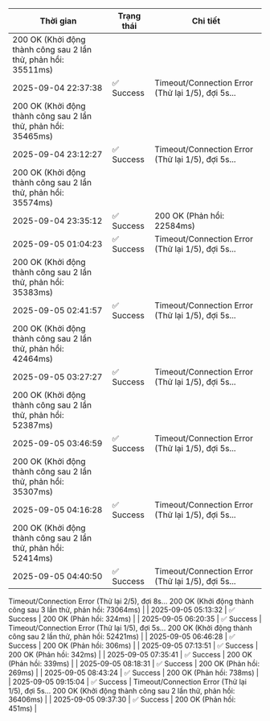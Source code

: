 | Thời gian | Trạng thái | Chi tiết |
|---|---|---|
200 OK (Khởi động thành công sau 2 lần thử, phản hồi: 35511ms) |
| 2025-09-04 22:37:38 | ✅ Success | Timeout/Connection Error (Thử lại 1/5), đợi 5s...
200 OK (Khởi động thành công sau 2 lần thử, phản hồi: 35465ms) |
| 2025-09-04 23:12:27 | ✅ Success | Timeout/Connection Error (Thử lại 1/5), đợi 5s...
200 OK (Khởi động thành công sau 2 lần thử, phản hồi: 35574ms) |
| 2025-09-04 23:35:12 | ✅ Success | 200 OK (Phản hồi: 22584ms) |
| 2025-09-05 01:04:23 | ✅ Success | Timeout/Connection Error (Thử lại 1/5), đợi 5s...
200 OK (Khởi động thành công sau 2 lần thử, phản hồi: 35383ms) |
| 2025-09-05 02:41:57 | ✅ Success | Timeout/Connection Error (Thử lại 1/5), đợi 5s...
200 OK (Khởi động thành công sau 2 lần thử, phản hồi: 42464ms) |
| 2025-09-05 03:27:27 | ✅ Success | Timeout/Connection Error (Thử lại 1/5), đợi 5s...
200 OK (Khởi động thành công sau 2 lần thử, phản hồi: 52387ms) |
| 2025-09-05 03:46:59 | ✅ Success | Timeout/Connection Error (Thử lại 1/5), đợi 5s...
200 OK (Khởi động thành công sau 2 lần thử, phản hồi: 35307ms) |
| 2025-09-05 04:16:28 | ✅ Success | Timeout/Connection Error (Thử lại 1/5), đợi 5s...
200 OK (Khởi động thành công sau 2 lần thử, phản hồi: 52414ms) |
| 2025-09-05 04:40:50 | ✅ Success | Timeout/Connection Error (Thử lại 1/5), đợi 5s...
Timeout/Connection Error (Thử lại 2/5), đợi 8s...
200 OK (Khởi động thành công sau 3 lần thử, phản hồi: 73064ms) |
| 2025-09-05 05:13:32 | ✅ Success | 200 OK (Phản hồi: 324ms) |
| 2025-09-05 06:20:35 | ✅ Success | Timeout/Connection Error (Thử lại 1/5), đợi 5s...
200 OK (Khởi động thành công sau 2 lần thử, phản hồi: 52421ms) |
| 2025-09-05 06:46:28 | ✅ Success | 200 OK (Phản hồi: 306ms) |
| 2025-09-05 07:13:51 | ✅ Success | 200 OK (Phản hồi: 342ms) |
| 2025-09-05 07:35:41 | ✅ Success | 200 OK (Phản hồi: 339ms) |
| 2025-09-05 08:18:31 | ✅ Success | 200 OK (Phản hồi: 269ms) |
| 2025-09-05 08:43:24 | ✅ Success | 200 OK (Phản hồi: 738ms) |
| 2025-09-05 09:15:04 | ✅ Success | Timeout/Connection Error (Thử lại 1/5), đợi 5s...
200 OK (Khởi động thành công sau 2 lần thử, phản hồi: 36406ms) |
| 2025-09-05 09:37:30 | ✅ Success | 200 OK (Phản hồi: 451ms) |

